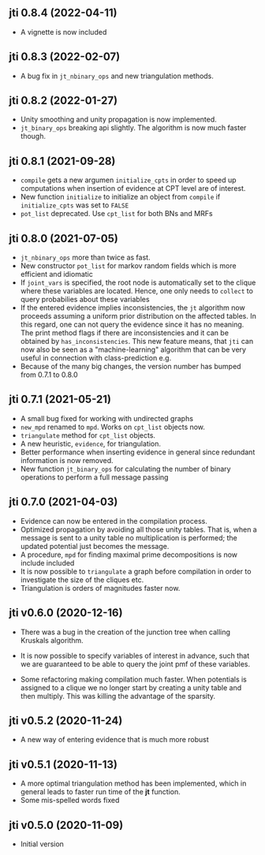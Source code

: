 ## jti 0.8.4 (2022-04-11)

 * A vignette is now included

## jti 0.8.3 (2022-02-07)

 * A bug fix in `jt_nbinary_ops` and new triangulation methods.

## jti 0.8.2 (2022-01-27)

 * Unity smoothing and unity propagation is now implemented.
 * `jt_binary_ops` breaking api slightly. The algorithm is now much faster though.

## jti 0.8.1 (2021-09-28)

 * `compile` gets a new argumen `initialize_cpts` in order to speed up computations when insertion of evidence at CPT level are of interest.
 * New function `initialize` to initialize an object from `compile` if `initialize_cpts` was set to `FALSE`
 * `pot_list` deprecated. Use `cpt_list` for both BNs and MRFs

## jti 0.8.0 (2021-07-05)

 * `jt_nbinary_ops` more than twice as fast.
 * New constructor `pot_list` for markov random fields which is more efficient and idiomatic
 * If `joint_vars` is specified, the root node is automatically set to the clique where these variables are located. Hence, one only needs to `collect` to query probabilies about these variables
 * If the entered evidence implies inconsistencies, the `jt` algorithm now proceeds assuming a uniform prior distribution
 on the affected tables. In this regard, one can not query the evidence since it has no meaning. The print method flags
 if there are inconsistencies and it can be obtained by `has_inconsistencies`. This new feature means, that `jti` can
 now also be seen as a "machine-learning" algorithm that can be very useful in connection with class-prediction e.g.
 * Because of the many big changes, the version number has bumped from 0.7.1 to 0.8.0

## jti 0.7.1 (2021-05-21)

 * A small bug fixed for working with undirected graphs
 * `new_mpd` renamed to `mpd`. Works on `cpt_list` objects now.
 * `triangulate` method for `cpt_list` objects.
 * A new heuristic, `evidence`, for triangulation.
 * Better performance when inserting evidence in general since redundant information is now removed.
 * New function `jt_binary_ops` for calculating the number of binary operations to perform a full message passing

## jti 0.7.0 (2021-04-03)

 * Evidence can now be entered in the compilation process.
 * Optimized propagation by avoiding all those unity tables. That is, when a message is sent to a unity table no multiplication is performed; the updated potential just becomes the message.
 * A procedure, `mpd` for finding maximal prime decompositions is now include included
 * It is now possible to `triangulate` a graph before compilation in order to investigate the size of the cliques etc.
 * Triangulation is orders of magnitudes faster now.

## jti v0.6.0 (2020-12-16)

 * There was a bug in the creation of the junction tree when calling Kruskals algorithm.
 
 * It is now possible to specify variables of interest in advance, such that we are 
 guaranteed to be able to query the joint pmf of these variables.
 * Some refactoring making compilation much faster. When potentials is assigned to
 a clique we no longer start by creating a unity table and then multiply. This was killing
 the advantage of the sparsity.
 
## jti v0.5.2 (2020-11-24)

 * A new way of entering evidence that is much more robust
 
## jti v0.5.1 (2020-11-13)

 * A more optimal triangulation method has been implemented, which in general leads to faster run time of the **jt** function.
 * Some mis-spelled words fixed

## jti v0.5.0 (2020-11-09)

 * Initial version
